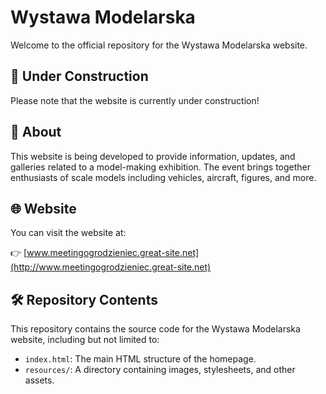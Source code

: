 # Wystawa Modelarska

Welcome to the official repository for the Wystawa Modelarska website.

## 🚧 Under Construction

Please note that the website is currently under construction!

## 🧩 About

This website is being developed to provide information, updates, and galleries related to a model-making exhibition. 
The event brings together enthusiasts of scale models including vehicles, aircraft, figures, and more.

## 🌐 Website

You can visit the website at:

👉 [www.meetingogrodzieniec.great-site.net](http://www.meetingogrodzieniec.great-site.net)

## 🛠️ Repository Contents

This repository contains the source code for the Wystawa Modelarska website, including but not limited to:

- `index.html`: The main HTML structure of the homepage.
- `resources/`: A directory containing images, stylesheets, and other assets.
